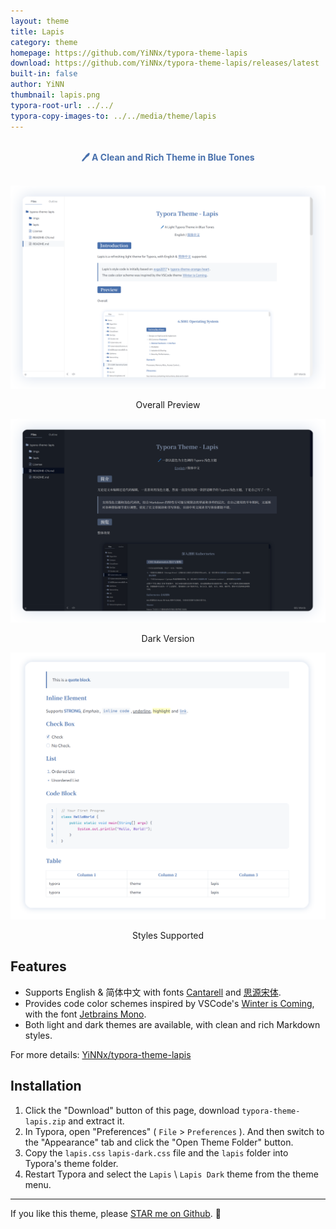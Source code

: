 ```yaml
---
layout: theme
title: Lapis
category: theme
homepage: https://github.com/YiNNx/typora-theme-lapis
download: https://github.com/YiNNx/typora-theme-lapis/releases/latest
built-in: false
author: YiNN
thumbnail: lapis.png
typora-root-url: ../../
typora-copy-images-to: ../../media/theme/lapis
---
```


<br/>

<div align="center">
<b style="color:#4870ac">🖊️ A Clean and Rich Theme in Blue Tones</b>
</div>

<br/>

![image](/media/theme/lapis/2.png)

<p align="center">Overall Preview</p>

![image](/media/theme/lapis/1.png)

<p align="center">Dark Version</p>

![image](/media/theme/lapis/5.png)

<p align="center">Styles Supported</p>

## Features

- Supports English & 简体中文 with fonts [Cantarell](https://fonts.google.com/specimen/Cantarell) and [思源宋体](https://source.typekit.com/source-han-serif/cn/).
- Provides code color schemes inspired by VSCode's [Winter is Coming](https://vscodethemes.com/e/johnpapa.winteriscoming/winter-is-coming-light-no-italics), with the font [Jetbrains Mono](https://www.jetbrains.com/lp/mono/).
- Both light and dark themes are available, with clean and rich Markdown styles.

For more details: [YiNNx/typora-theme-lapis](https://github.com/YiNNx/typora-theme-lapis)

## Installation

1. Click the "Download" button of this page, download `typora-theme-lapis.zip` and extract it.
2. In Typora, open "Preferences" ( `File` > `Preferences` ). And then switch to the "Appearance" tab and click the "Open Theme Folder" button.
3. Copy the `lapis.css` `lapis-dark.css` file and the `lapis` folder into Typora's theme folder.
4. Restart Typora and select the `Lapis` \ `Lapis Dark` theme from the theme menu.

---

If you like this theme, please [STAR me on Github](https://github.com/YiNNx/typora-theme-lapis). 🙌